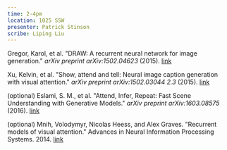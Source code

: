 ```yaml
---
time: 2-4pm
location: 1025 SSW
presenter: Patrick Stinson
scribe: Liping Liu
---
```


Gregor, Karol, et al. "DRAW: A recurrent neural network for image generation." _arXiv preprint arXiv:1502.04623_ (2015). [link](http://arxiv.org/pdf/1502.04623.pdf)

Xu, Kelvin, et al. "Show, attend and tell: Neural image caption generation with visual attention." _arXiv preprint arXiv:1502.03044 2.3_ (2015). [link](http://www.jmlr.org/proceedings/papers/v37/xuc15.pdf)

(optional) Eslami, S. M., et al. "Attend, Infer, Repeat: Fast Scene Understanding with Generative Models." _arXiv preprint arXiv:1603.08575_ (2016). [link](http://arxiv.org/pdf/1603.08575.pdf)

(optional) Mnih, Volodymyr, Nicolas Heess, and Alex Graves. "Recurrent models of visual attention." Advances in Neural Information Processing Systems. 2014. [link](http://papers.nips.cc/paper/5542-recurrent-models-of-visual-attention.pdf)